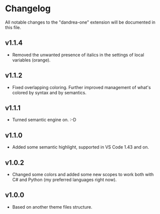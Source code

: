 
# Changelog

All notable changes to the "dandrea-one" extension will be documented in this file.

## v1.1.4

- Removed the unwanted presence of italics in the settings of local variables (orange).

## v1.1.2

- Fixed overlapping coloring. Further improved management of what's colored by syntax and by semantics.

## v1.1.1

- Turned semantic engine on. :-D

## v1.1.0

- Added some semantic highlight, supported in VS Code 1.43 and on.
  
## v1.0.2

- Changed some colors and added some new scopes to work both with C# and Python (my preferred languages right now).
  
## v1.0.0

- Based on another theme files structure.
